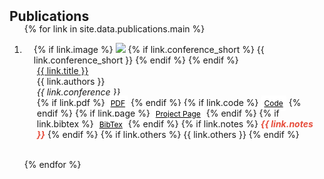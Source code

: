 <h2 id="publications" style="margin: 2px 0px -15px;">Publications</h2>

<div class="publications">
<ol class="bibliography">

{% for link in site.data.publications.main %}

<li>
<div class="pub-row">
  <div class="col-sm-3 abbr" style="position: relative ;padding-right: 15px;padding-left: 15px;">
    {% if link.image %} 
    <img src="{{ link.image }}" class="teaser img-fluid z-depth-1" style="width=150;height=auto">
    {% if link.conference_short %} 
    <abbr class="badge">{{ link.conference_short }}</abbr>
    {% endif %}
    {% endif %}
  </div>
  <div class="col-sm-9" style="position: relative ;padding-right: 15px;padding-left: 20px;">
      <div class="title"><a href="{{ link.pdf }}">{{ link.title }}</a></div>
      <div class="author">{{ link.authors }}</div>
      <div class="periodical"><em>{{ link.conference }}</em>
      </div>
    <div class="links">
      {% if link.pdf %} 
      <a href="{{ link.pdf }}" class="btn btn-sm z-depth-0" role="button" target="_blank" style="font-size:12px;">PDF</a>
      {% endif %}
      {% if link.code %} 
      <a href="{{ link.code }}" class="btn btn-sm z-depth-0" role="button" target="_blank" style="font-size:12px;">Code</a>
      {% endif %}
      {% if link.page %} 
      <a href="{{ link.page }}" class="btn btn-sm z-depth-0" role="button" target="_blank" style="font-size:12px;">Project Page</a>
      {% endif %}
      {% if link.bibtex %} 
      <a href="{{ link.bibtex }}" class="btn btn-sm z-depth-0" role="button" target="_blank" style="font-size:12px;">BibTex</a>
      {% endif %}
      {% if link.notes %} 
      <strong> <i style="color:#e74d3c">{{ link.notes }}</i></strong>
      {% endif %}
      {% if link.others %} 
      {{ link.others }}
      {% endif %}
    </div>
  </div>
</div>
</li>
<br>

{% endfor %}
<!-- <a id="show-more-btn" class="btn btn-sm z-depth-0" role="button" style="position: relative; font-family: Georgia; font-size: 12px; margin-top: 15px;" onclick="togglePublications()">Show more</a>   -->
</ol>
</div>

<script>
  function togglePublications() {
    // Select all hidden items
    const hiddenItems = document.querySelectorAll('.pub-item.hidden');
    const visibleItems = document.querySelectorAll('.pub-item:not(.hidden)');
    const showMoreBtn = document.getElementById('show-more-btn');

    if (hiddenItems.length > 0) {
      // Show all hidden items if there are any
      hiddenItems.forEach(item => item.classList.remove('hidden'));
      showMoreBtn.textContent = 'Show less';
    } else {
      // Hide all items after the third when "Show less" is clicked
      visibleItems.forEach((item, index) => {
        if (index >= 3) {
          item.classList.add('hidden');
        }
      });
      showMoreBtn.textContent = 'Show more';

      // Scroll back to the top of the publications section for better user experience.
      window.scrollTo({
        top: document.getElementById('publications').offsetTop,
        behavior: 'smooth'
      });
    }
  }
</script>

<style>
  .hidden {
    display: none;
  }

  .btn.z-depth-0 {
    background-color: #ffffff; /* Adjust this to match your button color */
    color: #000000;
    border: #000000;
    padding: 5px 5px;
    border-radius: 4px;
    text-align: center;
    cursor: pointer;
  }

  .btn.z-depth-0:hover {
    background-color: #D3D3D3; /* Slightly darker shade for hover */
  }
</style>